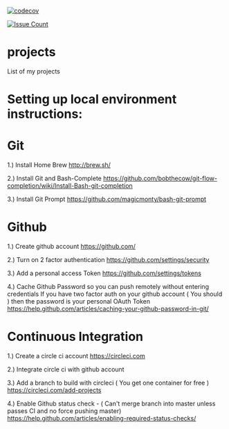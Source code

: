[![codecov](https://codecov.io/gh/clickthisnick/projects/branch/master/graph/badge.svg)](https://codecov.io/gh/clickthisnick/projects)

[![Issue Count](https://codeclimate.com/github/clickthisnick/projects/badges/issue_count.svg)](https://codeclimate.com/github/clickthisnick/projects)

# projects
List of my projects


# Setting up local environment instructions:

# Git
1.) Install Home Brew
http://brew.sh/

2.) Install Git and Bash-Complete
https://github.com/bobthecow/git-flow-completion/wiki/Install-Bash-git-completion

3.) Install Git Prompt
https://github.com/magicmonty/bash-git-prompt

# Github

1.) Create github account
https://github.com/

2.) Turn on 2 factor authentication
https://github.com/settings/security

3.) Add a personal access Token
https://github.com/settings/tokens

4.) Cache Github Password so you can push remotely without entering credentials
If you have two factor auth on your github account ( You should ) then the password is your personal OAuth Token
https://help.github.com/articles/caching-your-github-password-in-git/

# Continuous Integration

1.) Create a circle ci account
https://circleci.com

2.) Integrate circle ci with github account

3.) Add a branch to build with circleci  ( You get one container for free )
https://circleci.com/add-projects

4.) Enable Github status check - ( Can't merge branch into master unless passes CI and no force pushing master)
https://help.github.com/articles/enabling-required-status-checks/
